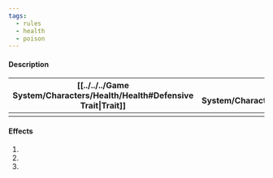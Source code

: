 ```yaml
---
tags:
  - rules
  - health
  - poison
---
```

#### Description

| [[../../../Game System/Characters/Health/Health#Defensive Trait\|Trait]] | [[../../../Game System/Characters/Health/Health#Difficulty\|Difficulty]] | [[../../../Game System/Characters/Health/Health#Vector\|Vector]] | [[../../../Game System/Characters/Health/Health#Healing\|Healing]] | [[../../../Game System/Characters/Health/Health#Repeat\|Repeat (Incubation)]] | [[../../../Game System/Characters/Health/Health#TL, ML\|TL]] | [[../../../Game System/Characters/Health/Health#TL, ML\|ML]] |
| :-------------------------------------------------------------------: | :-------------------------------------------------------------------: | :-----------------------------------------------------------: | :-------------------------------------------------------------: | :------------------------------------------------------------------------: | :-------------------------------------------------------: | :-------------------------------------------------------: |
|                                                                       |                                                                       |                                                               |                                                                 |                                                                            |                                                           |                                                           |
#### Effects
1. 
2. 
3. 
